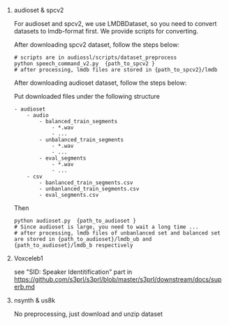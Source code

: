 1. audioset & spcv2

    For audioset and spcv2, we use LMDBDataset, so you need to convert datasets to lmdb-format first. We provide  scripts for converting. 


    After downloading spcv2 dataset, follow the steps below:    
    ```
    # scripts are in audiossl/scripts/dataset_preprocess
    python speech_command_v2.py  {path_to_spcv2 }
    # after processing, lmdb files are stored in {path_to_spcv2}/lmdb
    ```
    
    After downloading audioset dataset, follow the steps below:    

    Put downloaded files under the following structure
    ```
    - audioset
        - audio
            - balanced_train_segments
                - *.wav
                - ...
            - unbalanced_train_segments
                - *.wav
                - ...
            - eval_segments
                - *.wav
                - ...
        - csv
            - banlanced_train_segments.csv
            - unbanlanced_train_segments.csv
            - eval_segments.csv
    ```

    Then

    ```
    python audioset.py  {path_to_audioset }
    # Since audioset is large, you need to wait a long time ...
    # after processing, lmdb files of unbanlanced set and balanced set are stored in {path_to_audioset}/lmdb_ub and {path_to_audioset}/lmdb_b respectively
    ```




1. Voxceleb1

    see "SID: Speaker Identitification" part in https://github.com/s3prl/s3prl/blob/master/s3prl/downstream/docs/superb.md 

1. nsynth & us8k

   No preprocessing, just download and unzip dataset


    